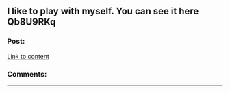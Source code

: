 ## I like to play with myself. You can see it here Qb8U9RKq

### Post:

[Link to content](http://think-forex-usa.com/41420160226.php#5m42Fj8)

### Comments:

---


